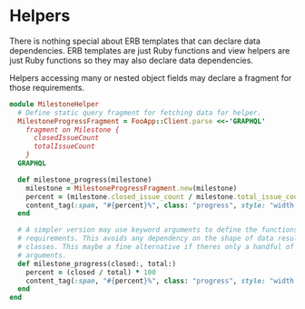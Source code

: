# Helpers

There is nothing special about ERB templates that can declare data dependencies. ERB templates are just Ruby functions and view helpers are just Ruby functions so they may also declare data dependencies.

Helpers accessing many or nested object fields may declare a fragment for those requirements.

```ruby
module MilestoneHelper
  # Define static query fragment for fetching data for helper.
  MilestoneProgressFragment = FooApp::Client.parse <<-'GRAPHQL'
    fragment on Milestone {
      closedIssueCount
      totalIssueCount
    }
  GRAPHQL

  def milestone_progress(milestone)
    milestone = MilestoneProgressFragment.new(milestone)
    percent = (milestone.closed_issue_count / milestone.total_issue_count) * 100
    content_tag(:span, "#{percent}%", class: "progress", style: "width: #{percent}%")
  end

  # A simpler version may use keyword arguments to define the functions
  # requirements. This avoids any dependency on the shape of data result
  # classes. This maybe a fine alternative if theres only a handful of
  # arguments.
  def milestone_progress(closed:, total:)
    percent = (closed / total) * 100
    content_tag(:span, "#{percent}%", class: "progress", style: "width: #{percent}%")
  end
end
```
